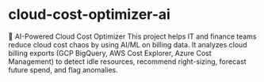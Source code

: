 # cloud-cost-optimizer-ai
🚀 AI-Powered Cloud Cost Optimizer  This project helps IT and finance teams reduce cloud cost chaos by using AI/ML on billing data. It analyzes cloud billing exports (GCP BigQuery, AWS Cost Explorer, Azure Cost Management) to detect idle resources, recommend right-sizing, forecast future spend, and flag anomalies.
